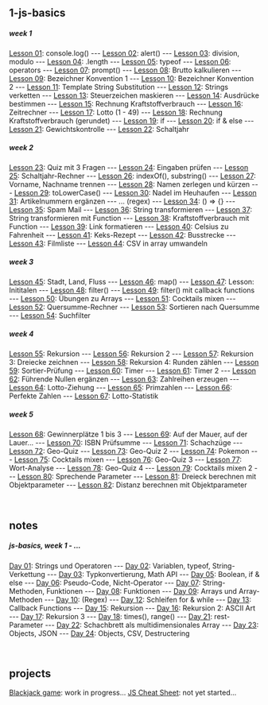 ## 1-js-basics

##### week 1

[Lesson 01](1-js-basics/day01-lesson01.html): console.log()
--- [Lesson 02](1-js-basics/day01-lesson02.html): alert()
--- [Lesson 03](1-js-basics/day01-lesson03.html): division, modulo
--- [Lesson 04](1-js-basics/day01-lesson04.html): .length
--- [Lesson 05](1-js-basics/day01-lesson05.html): typeof
--- [Lesson 06](1-js-basics/day01-lesson06.html): operators
--- [Lesson 07](1-js-basics/day02-lesson07.html): prompt()
--- [Lesson 08](1-js-basics/day02-lesson08.html): Brutto kalkulieren
--- [Lesson 09](1-js-basics/day02-lesson09.html): Bezeichner Konvention 1
--- [Lesson 10](1-js-basics/day02-lesson10.html): Bezeichner Konvention 2
--- [Lesson 11](1-js-basics/day02-lesson11.html): Template String Substitution
--- [Lesson 12](1-js-basics/day02-lesson12.html): Strings verketten
--- [Lesson 13](1-js-basics/day02-lesson13.html): Steuerzeichen maskieren
--- [Lesson 14](1-js-basics/day02-lesson14.html): Ausdrücke bestimmen
--- [Lesson 15](1-js-basics/day03-lesson15.html): Rechnung Kraftstoffverbrauch
--- [Lesson 16](1-js-basics/day03-lesson16.html): Zeitrechner
--- [Lesson 17](1-js-basics/day03-lesson17.html): Lotto (1 - 49)
--- [Lesson 18](1-js-basics/day03-lesson18.html): Rechnung Kraftstoffverbrauch (gerundet)
--- [Lesson 19](1-js-basics/day05-lesson19.html): if
--- [Lesson 20](1-js-basics/day05-lesson20.html): if & else
--- [Lesson 21](1-js-basics/day05-lesson21.html): Gewichtskontrolle
--- [Lesson 22](1-js-basics/day05-lesson22.html): Schaltjahr

##### week 2

[Lesson 23](1-js-basics/day06-lesson23.html): Quiz mit 3 Fragen
--- [Lesson 24](1-js-basics/day06-lesson24.html): Eingaben prüfen
--- [Lesson 25](1-js-basics/day06-lesson25.html): Schaltjahr-Rechner
--- [Lesson 26](1-js-basics/day07-lesson26.html): indexOf(), substring()
--- [Lesson 27](1-js-basics/day07-lesson27.html): Vorname, Nachname trennen
--- [Lesson 28](1-js-basics/day07-lesson28.html): Namen zerlegen und kürzen
--- [Lesson 29](1-js-basics/day07-lesson29.html): toLowerCase()
--- [Lesson 30](1-js-basics/day07-lesson30.html): Nadel im Heuhaufen
--- [Lesson 31](1-js-basics/day07-lesson31.html): Artikelnummern ergänzen
--- ... (regex)
--- [Lesson 34](1-js-basics/day08-lesson34.html): () => {}
--- [Lesson 35](1-js-basics/day08-lesson35.html): Spam Mail
--- [Lesson 36](1-js-basics/day08-lesson36.html): String transformieren
--- [Lesson 37](1-js-basics/day08-lesson37.html): String transformieren mit Function
--- [Lesson 38](1-js-basics/day08-lesson38.html): Kraftstoffverbrauch mit Function
--- [Lesson 39](1-js-basics/day08-lesson39.html): Link formatieren
--- [Lesson 40](1-js-basics/day08-lesson40.html): Celsius zu Fahrenheit
--- [Lesson 41](1-js-basics/day09-lesson41.html): Keks-Rezept
--- [Lesson 42](1-js-basics/day09-lesson42.html): Busstrecke
--- [Lesson 43](1-js-basics/day09-lesson43.html): Filmliste
--- [Lesson 44](1-js-basics/day09-lesson44.html): CSV in array umwandeln

##### week 3

[Lesson 45](1-js-basics/day12-lesson45.html): Stadt, Land, Fluss
--- [Lesson 46](1-js-basics/day13-lesson46.html): map()
--- [Lesson 47](1-js-basics/day13-lesson47.html): Lesson: Inititalen
--- [Lesson 48](1-js-basics/day13-lesson48.html): filter()
--- [Lesson 49](1-js-basics/day13-lesson49.html): filter() mit callback functions
--- [Lesson 50](1-js-basics/day14-lesson50.html): Übungen zu Arrays
--- [Lesson 51](1-js-basics/day14-lesson51.html): Cocktails mixen
--- [Lesson 52](1-js-basics/day14-lesson52.html): Quersumme-Rechner
--- [Lesson 53](1-js-basics/day14-lesson53.html): Sortieren nach Quersumme
--- [Lesson 54](1-js-basics/day14-lesson54.html): Suchfilter

##### week 4

[Lesson 55](1-js-basics/day16-lesson55.html): Rekursion
--- [Lesson 56](1-js-basics/day16-lesson56.html): Rekursion 2
--- [Lesson 57](1-js-basics/day17-lesson57.html): Rekursion 3: Dreiecke zeichnen
--- [Lesson 58](1-js-basics/day17-lesson58.html): Rekursion 4: Runden zählen
--- [Lesson 59](1-js-basics/day17-lesson59.html): Sortier-Prüfung
--- [Lesson 60](1-js-basics/day17-lesson60.html): Timer
--- [Lesson 61](1-js-basics/day17-lesson61.html): Timer 2
--- [Lesson 62](1-js-basics/day18-lesson62.html): Führende Nullen ergänzen
--- [Lesson 63](1-js-basics/day18-lesson63.html): Zahlreihen erzeugen
--- [Lesson 64](1-js-basics/day18-lesson64.html): Lotto-Ziehung
--- [Lesson 65](1-js-basics/day20-lesson65.html): Primzahlen
--- [Lesson 66](1-js-basics/day20-lesson66.html): Perfekte Zahlen
--- [Lesson 67](1-js-basics/day20-lesson67.html): Lotto-Statistik

##### week 5

[Lesson 68](1-js-basics/day21-lesson68.html): Gewinnerplätze 1 bis 3
--- [Lesson 69](1-js-basics/day21-lesson69.html): Auf der Mauer, auf der Lauer...
--- [Lesson 70](1-js-basics/day21-lesson70.html): ISBN Prüfsumme
--- [Lesson 71](1-js-basics/day22-lesson71.html): Schachzüge
--- [Lesson 72](1-js-basics/day22-lesson72.html): Geo-Quiz
--- [Lesson 73](1-js-basics/day22-lesson73.html): Geo-Quiz 2
--- [Lesson 74](1-js-basics/day22-lesson74.html): Pokemon
--- [Lesson 75](1-js-basics/day22-lesson75.html): Cocktails mixen
--- [Lesson 76](1-js-basics/day23-lesson76.html): Geo-Quiz 3
--- [Lesson 77](1-js-basics/day23-lesson77.html): Wort-Analyse
--- [Lesson 78](1-js-basics/day23-lesson78.html): Geo-Quiz 4
--- [Lesson 79](1-js-basics/day23-lesson79.html): Cocktails mixen 2
--- [Lesson 80](1-js-basics/day24-lesson80.html): Sprechende Parameter
--- [Lesson 81](1-js-basics/day24-lesson81.html): Dreieck berechnen mit Objektparameter
--- [Lesson 82](1-js-basics/day24-lesson82.html): Distanz berechnen mit Objektparameter

<br>

## notes

##### js-basics, week 1 - ...

[Day 01](notes/day01.html): Strings und Operatoren
--- [Day 02](notes/day02.html): Variablen, typeof, String-Verkettung
--- [Day 03](notes/day03.html): Typkonvertierung, Math API
--- [Day 05](notes/day05.html): Boolean, if & else
--- [Day 06](notes/day06.html): Pseudo-Code, Nicht-Operator
--- [Day 07](notes/day07.html): String-Methoden, Funktionen
--- [Day 08](notes/day08.html): Funktionen
--- [Day 09](notes/day09.html): Arrays und Array-Methoden
--- [Day 10](notes/day10.html): (Regex)
--- [Day 12](notes/day12.html): Schleifen for & while
--- [Day 13](notes/day13.html): Callback Functions
--- [Day 15](notes/day15.html): Rekursion
--- [Day 16](notes/day16.html): Rekursion 2: ASCII Art
--- [Day 17](notes/day17.html): Rekursion 3
--- [Day 18](notes/day18.html): times(), range()
--- [Day 21](notes/day21.html): rest-Parameter
--- [Day 22](notes/day22.html): Schachbrett als multidimensionales Array
--- [Day 23](notes/day23.html): Objects, JSON
--- [Day 24](notes/day24.html): Objects, CSV, Destructering

<br>

## projects

[Blackjack game](projects/blackjack.html): work in progress...
[JS Cheat Sheet](projects/js-cheatsheet.html): not yet started...

